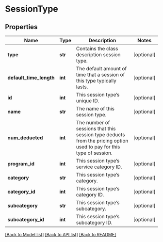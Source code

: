 # SessionType

## Properties
Name | Type | Description | Notes
------------ | ------------- | ------------- | -------------
**type** | **str** | Contains the class description session type. | [optional] 
**default_time_length** | **int** | The default amount of time that a session of this type typically lasts. | [optional] 
**id** | **int** | This session type’s unique ID. | [optional] 
**name** | **str** | The name of this session type. | [optional] 
**num_deducted** | **int** | The number of sessions that this session type deducts from the pricing option used to pay for this type of session. | [optional] 
**program_id** | **int** | This session type’s service category ID. | [optional] 
**category** | **str** | This session type’s category. | [optional] 
**category_id** | **int** | This session type’s category ID. | [optional] 
**subcategory** | **str** | This session type’s subcategory. | [optional] 
**subcategory_id** | **int** | This session type’s subcategory ID. | [optional] 

[[Back to Model list]](../README.md#documentation-for-models) [[Back to API list]](../README.md#documentation-for-api-endpoints) [[Back to README]](../README.md)


